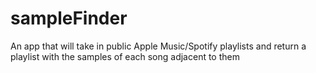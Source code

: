 # sampleFinder
An app that will take in public Apple Music/Spotify playlists and return a playlist with the samples of each song adjacent to them
